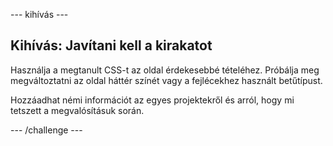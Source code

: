 \--- kihívás \---

## Kihívás: Javítani kell a kirakatot

Használja a megtanult CSS-t az oldal érdekesebbé tételéhez. Próbálja meg megváltoztatni az oldal háttér színét vagy a fejlécekhez használt betűtípust.

Hozzáadhat némi információt az egyes projektekről és arról, hogy mi tetszett a megvalósításuk során.

\--- /challenge \---